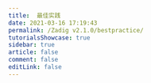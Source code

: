 ```yaml
---
title:  最佳实践
date: 2021-03-16 17:19:43
permalink: /Zadig v2.1.0/bestpractice/
tutorialsShowcase: true
sidebar: true
article: false 
comment: false
editLink: false
---
```


